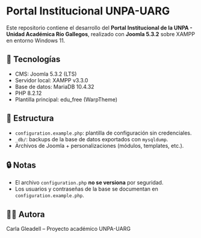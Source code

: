 # Portal Institucional UNPA-UARG

Este repositorio contiene el desarrollo del **Portal Institucional de la UNPA - Unidad Académica Río Gallegos**, realizado con **Joomla 5.3.2** sobre XAMPP en entorno Windows 11.

## 🚀 Tecnologías
- CMS: Joomla 5.3.2 (LTS)
- Servidor local: XAMPP v3.3.0
- Base de datos: MariaDB 10.4.32
- PHP 8.2.12
- Plantilla principal: edu_free (WarpTheme)

## 📂 Estructura
- `configuration.example.php`: plantilla de configuración sin credenciales.
- `_db/`: backups de la base de datos exportados con `mysqldump`.
- Archivos de Joomla + personalizaciones (módulos, templates, etc.).

## 🔒 Notas
- El archivo `configuration.php` **no se versiona** por seguridad.
- Los usuarios y contraseñas de la base se documentan en `configuration.example.php`.

## 👩‍💻 Autora
Carla Gleadell – Proyecto académico UNPA-UARG
